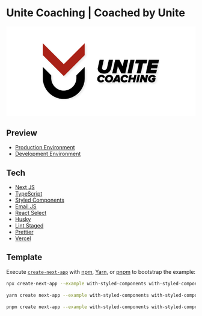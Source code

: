# Unite Coaching | Coached by Unite

<img src="./public/readme-assets/readme-img.jpg" />

## Preview

- [Production Environment](https://www.coachedbyunite.com/)
- [Development Environment](https://coached-by-unite-git-dev-joenapper.vercel.app/)

## Tech

- [Next JS](https://nextjs.org/)
- [TypeScript](https://www.typescriptlang.org/)
- [Styled Components](https://styled-components.com/)
- [Email JS](https://www.emailjs.com/)
- [React Select](https://react-select.com/home)
- [Husky](https://typicode.github.io/husky/#/)
- [Lint Staged](https://github.com/okonet/lint-staged)
- [Prettier](https://prettier.io/)
- [Vercel](https://vercel.com/)

## Template

Execute [`create-next-app`](https://github.com/vercel/next.js/tree/canary/packages/create-next-app) with [npm](https://docs.npmjs.com/cli/init), [Yarn](https://yarnpkg.com/lang/en/docs/cli/create/), or [pnpm](https://pnpm.io) to bootstrap the example:

```bash
npx create-next-app --example with-styled-components with-styled-components-app
```

```bash
yarn create next-app --example with-styled-components with-styled-components-app
```

```bash
pnpm create next-app --example with-styled-components with-styled-components-app
```
